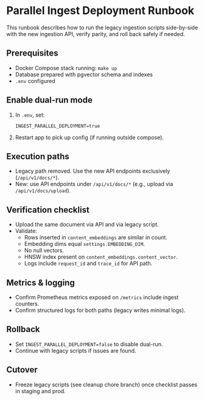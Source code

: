 # Parallel Ingest Deployment Runbook

This runbook describes how to run the legacy ingestion scripts side-by-side with the new ingestion API, verify parity, and roll back safely if needed.

## Prerequisites

- Docker Compose stack running: `make up`
- Database prepared with pgvector schema and indexes
- `.env` configured

## Enable dual-run mode

1. In `.env`, set:

   ```env
   INGEST_PARALLEL_DEPLOYMENT=true
   ```

2. Restart app to pick up config (if running outside compose).

## Execution paths

- Legacy path removed. Use the new API endpoints exclusively (`/api/v1/docs/*`).
- New: use API endpoints under `/api/v1/docs/*` (e.g., upload via `/api/v1/docs/upload`).

## Verification checklist

- Upload the same document via API and via legacy script.
- Validate:
  - Rows inserted in `content_embeddings` are similar in count.
  - Embedding dims equal `settings.EMBEDDING_DIM`.
  - No null vectors.
  - HNSW index present on `content_embeddings.content_vector`.
  - Logs include `request_id` and `trace_id` for API path.

## Metrics & logging

- Confirm Prometheus metrics exposed on `/metrics` include ingest counters.
- Confirm structured logs for both paths (legacy writes minimal logs).

## Rollback

- Set `INGEST_PARALLEL_DEPLOYMENT=false` to disable dual-run.
- Continue with legacy scripts if issues are found.

## Cutover

- Freeze legacy scripts (see cleanup chore branch) once checklist passes in staging and prod.
